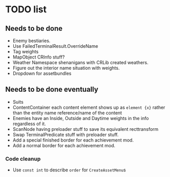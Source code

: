 # TODO list

## Needs to be done

- Enemy bestiaries.
- Use FailedTerminalResult.OverrideName
- Tag weights
- MapObject CRInfo stuff?
- Weather Namespace shenanigans with CRLib created weathers.
- Figure out the interior name situation with weights.
- Dropdown for assetbundles

## Needs to be done eventually

- Suits
- ContentContainer each content element shows up as `element {x}` rather than the entity name reference/name of the content
- Enemies have an Inside, Outside and Daytime weights in the info regardless of it.
- ScanNode having preloader stuff to save its equivalent recttransform
- Swap TerminalPredicate stuff with preloader stuff.
- Add a special finished border for each achievement mod.
- Add a normal border for each achievement mod.

### Code cleanup
- Use `const int` to describe `order` for `CreateAssetMenu`s